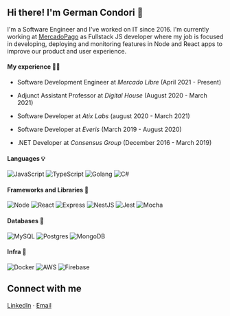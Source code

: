 ## Hi there! I'm German Condori 👋

I'm a Software Engineer and I've worked on IT since 2016.
I'm currently working at [MercadoPago](https://www.mercadopago.com.ar/) as Fullstack JS developer where my job is focused in developing, deploying and monitoring features in Node and React apps to improve our product and user experience.


#### My experience 🧑‍💻
- Software Development Engineer at *Mercado Libre* (April 2021 - Present) 

- Adjunct Assistant Professor at *Digital House* (August 2020 - March 2021)

- Software Developer at *Atix Labs* (august 2020 - March 2021)

- Software Developer at *Everis* (March 2019 - August 2020)

- .NET Developer at *Consensus Group* (December 2016 - March 2019)


#### Languages 💡
![JavaScript](https://img.shields.io/badge/JavaScript-323330?style=for-the-badge&logo=javascript&logoColor=F7DF1E)
![TypeScript](https://img.shields.io/badge/TypeScript-007ACC?style=for-the-badge&logo=typescript&logoColor=white)
![Golang](https://img.shields.io/badge/Go-00ADD8?style=for-the-badge&logo=go&logoColor=white)
![C#](https://img.shields.io/badge/C%23-239120?style=for-the-badge&logo=c-sharp&logoColor=white)

#### Frameworks and Libraries 🔧
![Node](https://img.shields.io/badge/Node.js-43853D?style=for-the-badge&logo=node.js&logoColor=white)
![React](https://img.shields.io/badge/React-20232A?style=for-the-badge&logo=react&logoColor=61DAFB)
![Express](https://img.shields.io/badge/Express.js-404D59?style=for-the-badge)
![NestJS](https://img.shields.io/badge/nestjs-%23E0234E.svg?style=for-the-badge&logo=nestjs&logoColor=white)
![Jest](https://img.shields.io/badge/Jest-323330?style=for-the-badge&logo=Jest&logoColor=white)
![Mocha](https://img.shields.io/badge/mocha.js-323330?style=for-the-badge&logo=mocha&logoColor=Brown)

#### Databases 💽
![MySQL](https://img.shields.io/badge/MySQL-00000F?style=for-the-badge&logo=mysql&logoColor=white)
![Postgres](https://img.shields.io/badge/PostgreSQL-316192?style=for-the-badge&logo=postgresql&logoColor=white)
![MongoDB](https://img.shields.io/badge/MongoDB-4EA94B?style=for-the-badge&logo=mongodb&logoColor=white)

#### Infra 🔌
![Docker](https://img.shields.io/badge/docker-%230db7ed.svg?style=for-the-badge&logo=docker&logoColor=white)
![AWS](https://img.shields.io/badge/AWS-%23FF9900.svg?style=for-the-badge&logo=amazon-aws&logoColor=white)
![Firebase](https://img.shields.io/badge/Firebase-039BE5?style=for-the-badge&logo=Firebase&logoColor=white)


## Connect with me
  <a href="https://www.linkedin.com/in/germancondorimorales">LinkedIn</a> ·
  <a href="mailto:ing.germancondori@gmail.com?subject=Hi, I've seen your profile!">Email</a>

